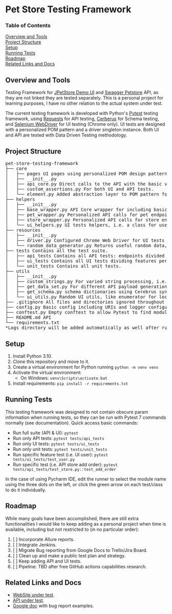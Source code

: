 # Pet Store Testing Framework

### Table of Contents
[Overview and Tools](#overview-and-tools) <br>
[Project Structure](#project-structure) <br>
[Setup](#setup) <br>
[Running Tests](#running-tests) <br>
[Roadmap](#roadmap) <br>
[Related Links and Docs](#related-links-and-docs)


## Overview and Tools

Testing Framework for [JPetStore Demo UI](https://petstore.octoperf.com/actions/Catalog.action) and [Swagger Petstore](https://petstore.swagger.io/#/) API, as they are not linked they are tested separately. This is a personal project for learning purposes, I have no other relation to the actual system under test.

The current testing framework is developed with Python's [Pytest](https://docs.pytest.org/en/7.2.x/) testing framework, using [Requests](https://docs.python-requests.org/en/latest/index.html) for API testing, [Cerberus](https://docs.python-cerberus.org/en/stable/index.html) for Schema testing, and [Selenium WebDriver](https://www.selenium.dev/documentation/webdriver/) for UI testing (Chrome only). UI tests are designed with a personalized POM pattern and a driver singleton instance. Both UI and API are tested with Data Driven Testing methodology.

## Project Structure
<pre>
pet-store-testing-framework
├── core
│   ├── pages UI pages using personalized POM design pattern.
│   ├── __init__.py 
│   ├── api_core.py Direct calls to the API with the basic verbs using Requests, returns a Response object or raises an error.
│   ├── custom_assertions.py For both UI and API tests.
│   └── element.py Added abstraction layer to POM pattern for web Element interaction, increasing modularity, readability, maintainability, and reuse.
├── helpers
│   ├── __init__.py
│   ├── base_wrapper.py API Core wrapper for including basic headers and parametrized URL path.
│   ├── pet_wrapper.py Personalized API calls for pet endpoint using base_wrapper, returns response object, and logs info.
│   ├── store_wrapper.py Personalized API calls for store endpoint using base_wrapper, returns response object, and logs info.
│   └── ui_helpers.py UI tests helpers, i.e. a class for user session management.
├── resources
│   ├── __init__.py
│   ├── driver.py Configured Chrome Web Driver for UI tests using the singleton pattern.
│   └── random_data_generator.py Returns useful random data, from random strings to invalid data generators for API endpoints.
├── tests Contains all the test suite.
│   ├── api_tests Contains all API tests: endpoints divided per file.
│   ├── ui_tests Contains all UI tests dividing features per file, contains a base test class with driver, pages, etc.
│   └── unit_tests Contains all unit tests.
├── utils
│   ├── __init__.py
│   ├── custom_strings.py For varied string processing, i.e. returning error name from an exception for logging purposes.
│   ├── get_data_set.py For different API payload generation and all pets available information for UI.
│   ├── get_schema.py schema dictionaries using Cerebrus syntax.
│   └── ui_utils.py Random UI utils, like enumerator for locator types.
├── .gitignore All files and directories ignored throughout the whole framework, like cache, venv, logs, etc.
├── config.py Basic config including URIs and logger configuration.
├── conftest.py Empty conftest to allow Pytest to find modules automatically.
├── README.md API 
└── requirements.txt
*Logs directory will be added automatically as well after running tests.
</pre>

## Setup
1. Install Python 3.10.
2. Clone this repository and move to it.
3. Create a virtual environment for Python running `python -m venv venv`
4. Activate the virtual environment:
   * On Windows: `venv\Scripts\activate.bat`
5. Install requirements: `pip install -r requirements.txt`

## Running Tests
This testing framework was designed to not contain obscure param information when running tests, so they can be run with Pytest 7 commands normally (see documentation).
Quick access basic commands:
*  Run full suite (API & UI): `pytest`
*  Run only API tests: `pytest tests/api_tests`
*  Run only UI tests: `pytest tests/ui_tests`
*  Run only unit tests: `pytest tests/unit_tests`
*  Run specific feature test (i.e. UI user): `pytest tests/ui_tests/test_user.py`
*  Run specific test (i.e. API store add order): `pytest tests/api_tests/test_store.py::test_add_order`

In the case of using Pycharm IDE, edit the runner to select the module name using the three dots on the left, or click the green arrow on each test/class to do it individually.

## Roadmap
While many goals have been accomplished, there are still extra functionalities I would like to keep adding as a personal project when time is available, including but not restricted to (in no particular order):
1. [ ] Incorporate Allure reports.
2. [ ] Integrate Jenkins.
3. [ ] Migrate Bug reporting from Google Docs to Trello/Jira Board.
4. [ ] Clean up and make a public test plan and strategy.
5. [ ] Keep adding API and UI tests.
6. [ ] Pipeline: TBD after free GitHub actions capabilities research.

## Related Links and Docs
* [WebSite under test](https://petstore.octoperf.com/actions/Catalog.action).
* [API under test](https://petstore.swagger.io/#/).
* [Google doc](https://docs.google.com/document/d/1sjZ1RxcqU1skCoK5v7oyacerlrOChKhGQcyYA4l1cbM/edit?usp=sharing) with bug report examples.
